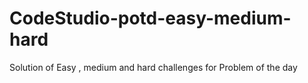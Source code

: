 # CodeStudio-potd-easy-medium-hard

Solution of Easy , medium and hard challenges for Problem of the day 
